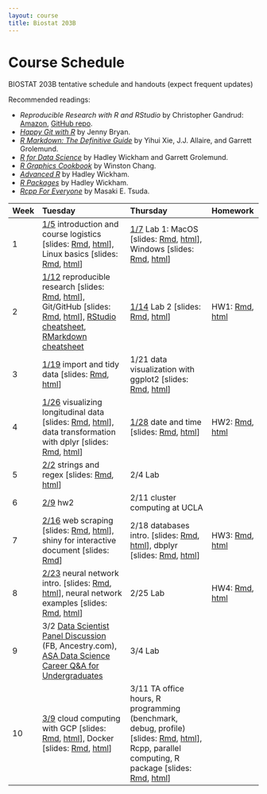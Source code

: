 ```yaml
---
layout: course
title: Biostat 203B
---
```


# Course Schedule

BIOSTAT 203B tentative schedule and handouts (expect frequent updates)

Recommended readings:  
* _Reproducible Research with R and RStudio_ by Christopher Gandrud: [Amazon](https://www.amazon.com/Reproducible-Research-Studio-Second-Chapman/dp/1498715370/ref=dp_ob_title_bk), [GitHub repo](https://github.com/christophergandrud/Rep-Res-Book).  
* [_Happy Git with R_](http://happygitwithr.com) by Jenny Bryan.  
* [_R Markdown: The Definitive Guide_](https://bookdown.org/yihui/rmarkdown/) by Yihui Xie, J.J. Allaire, and Garrett Grolemund.  
* [_R for Data Science_](http://r4ds.had.co.nz) by Hadley Wickham and Garrett Grolemund.  
* [_R Graphics Cookbook_](https://r-graphics.org) by Winston Chang.   
* [_Advanced R_](http://adv-r.had.co.nz) by Hadley Wickham.  
* [_R Packages_](http://r-pkgs.had.co.nz) by Hadley Wickham.  
* [_Rcpp For Everyone_](https://teuder.github.io/rcpp4everyone_en/) by Masaki E. Tsuda.  

| Week | Tuesday | Thursday | Homework |
|:-----------|:------------|:------------|:------------|
| 1 | [1/5](http://ucla-biostat203b-2021winter.github.io/biostat203bwinter2021/2021/01/05/week1-day1.html) introduction and course logistics \[slides: [Rmd](https://raw.githubusercontent.com/ucla-biostat203b-2021winter/ucla-biostat203b-2021winter.github.io/master/slides/01-intro/intro.Rmd), [html](../slides/01-intro/intro.html)\], Linux basics \[slides: [Rmd](https://raw.githubusercontent.com/ucla-biostat203b-2021winter/ucla-biostat203b-2021winter.github.io/master/slides/02-linux/linux.Rmd), [html](../slides/02-linux/linux.html)\] | [1/7](http://ucla-biostat203b-2021winter.github.io/biostat203bwinter2021/2021/01/07/week1-day2.html) Lab 1: MacOS \[slides: [Rmd](https://raw.githubusercontent.com/ucla-biostat203b-2021winter/ucla-biostat203b-2021winter.github.io/master/labs/lab01/lab01_macos.Rmd), [html](../labs/lab01/lab01_macos.html)\], Windows \[slides: [Rmd](https://raw.githubusercontent.com/ucla-biostat203b-2021winter/ucla-biostat203b-2021winter.github.io/master/labs/lab01/lab01_windows.Rmd), [html](../labs/lab01/lab01_windows.html)\] |  
| 2 | [1/12](http://ucla-biostat203b-2021winter.github.io/biostat203bwinter2021/2021/01/12/week2-day1.html) reproducible research \[slides: [Rmd](https://raw.githubusercontent.com/ucla-biostat203b-2021winter/ucla-biostat203b-2021winter.github.io/master/slides/03-repres/repres.Rmd), [html](../slides/03-repres/repres.html)\], Git/GitHub \[slides: [Rmd](https://raw.githubusercontent.com/ucla-biostat203b-2021winter/ucla-biostat203b-2021winter.github.io/master/slides/04-git/git.Rmd), [html](../slides/04-git/git.html)\], [RStudio cheatsheet](https://github.com/rstudio/cheatsheets/raw/master/rstudio-ide.pdf), [RMarkdown cheatsheet](https://github.com/rstudio/cheatsheets/raw/master/rmarkdown-2.0.pdf) | [1/14](http://ucla-biostat203b-2021winter.github.io/biostat203bwinter2021/2021/01/14/week2-day2.html) Lab 2 \[slides: [Rmd](https://raw.githubusercontent.com/ucla-biostat203b-2021winter/ucla-biostat203b-2021winter.github.io/master/labs/lab02/lab02.Rmd), [html](../labs/lab02/lab02.html)\] | HW1: [Rmd](https://raw.githubusercontent.com/ucla-biostat203b-2021winter/ucla-biostat203b-2021winter.github.io/master/hw/hw1/hw1.Rmd), [html](../hw/hw1/hw1.html)  |    
| 3 | [1/19](http://ucla-biostat203b-2021winter.github.io/biostat203bwinter2021/2021/01/19/week3-day1.html) import and tidy data \[slides: [Rmd](https://raw.githubusercontent.com/ucla-biostat203b-2021winter/ucla-biostat203b-2021winter.github.io/master/slides/05-tidy/tidy.Rmd), [html](../slides/05-tidy/tidy.html)\] | 1/21 data visualization with ggplot2 \[slides: [Rmd](https://raw.githubusercontent.com/ucla-biostat203b-2021winter/ucla-biostat203b-2021winter.github.io/master/slides/06-vis/ggplot2.Rmd), [html](../slides/06-vis/ggplot2.html)\] |  
| 4 | [1/26](http://ucla-biostat203b-2021winter.github.io/biostat203bwinter2021/2021/01/26/week4-day1.html) visualizing longitudinal data \[slides: [Rmd](https://raw.githubusercontent.com/ucla-biostat203b-2021winter/ucla-biostat203b-2021winter.github.io/master/slides/06-vis/brolgar.Rmd), [html](../slides/06-vis/brolgar.html)\], data transformation with dplyr  \[slides: [Rmd](https://raw.githubusercontent.com/ucla-biostat203b-2021winter/ucla-biostat203b-2021winter.github.io/master/slides/07-dplyr/dplyr.Rmd), [html](../slides/07-dplyr/dplyr.html)\] | [1/28](http://ucla-biostat203b-2021winter.github.io/biostat203bwinter2021/2021/01/28/week4-day2.html) date and time \[slides: [Rmd](https://raw.githubusercontent.com/ucla-biostat203b-2021winter/ucla-biostat203b-2021winter.github.io/master/slides/08-datetime/datetime.Rmd), [html](../slides/08-datetime/datetime.html)\] | HW2: [Rmd](https://raw.githubusercontent.com/ucla-biostat203b-2021winter/ucla-biostat203b-2021winter.github.io/master/hw/hw2/hw2.Rmd), [html](../hw/hw2/hw2.html) |     
| 5 | [2/2](http://ucla-biostat203b-2021winter.github.io/biostat203bwinter2021/2021/02/02/week5-day1.html) strings and regex \[slides: [Rmd](https://raw.githubusercontent.com/ucla-biostat203b-2021winter/ucla-biostat203b-2021winter.github.io/master/slides/09-strings/stringr.Rmd), [html](../slides/09-strings/stringr.html)\] | 2/4 Lab | |  
| 6 | [2/9](http://ucla-biostat203b-2021winter.github.io/biostat203bwinter2021/2021/02/09/week6-day1.html) hw2 | 2/11  cluster computing at UCLA |  |    
| 7 | [2/16](http://ucla-biostat203b-2021winter.github.io/biostat203bwinter2021/2021/02/16/week7-day1.html) web scraping \[slides: [Rmd](https://raw.githubusercontent.com/ucla-biostat203b-2021winter/ucla-biostat203b-2021winter.github.io/master/slides/10-scraping/scraping.Rmd), [html](../slides/10-scraping/scraping.html)\], shiny for interactive document \[slides: [Rmd](https://raw.githubusercontent.com/ucla-biostat203b-2021winter/ucla-biostat203b-2021winter.github.io/master/slides/11-shiny/shiny.Rmd)\] | 2/18 databases intro. \[slides: [Rmd](https://raw.githubusercontent.com/ucla-biostat203b-2021winter/ucla-biostat203b-2021winter.github.io/master/slides/12-dbplyr/dbintro.Rmd), [html](../slides/12-dbplyr/dbintro.html)\], dbplyr \[slides: [Rmd](https://raw.githubusercontent.com/ucla-biostat203b-2021winter/ucla-biostat203b-2021winter.github.io/master/slides/12-dbplyr/dbplyr.Rmd), [html](../slides/12-dbplyr/dbplyr.html)\] | HW3: [Rmd](https://raw.githubusercontent.com/ucla-biostat203b-2021winter/ucla-biostat203b-2021winter.github.io/master/hw/hw3/hw3.Rmd), [html](../hw/hw3/hw3.html) |    
| 8 | [2/23](http://ucla-biostat203b-2021winter.github.io/biostat203bwinter2021/2021/02/23/week8-day1.html) neural network intro. \[slides: [Rmd](https://raw.githubusercontent.com/ucla-biostat203b-2021winter/ucla-biostat203b-2021winter.github.io/master/slides/15-nn/nn1.Rmd), [html](../slides/15-nn/nn1.html)\], neural network examples \[slides: [Rmd](https://raw.githubusercontent.com/ucla-biostat203b-2021winter/ucla-biostat203b-2021winter.github.io/master/slides/15-nn/nn2.Rmd), [html](../slides/15-nn/nn2.html)\] | 2/25 Lab | HW4: [Rmd](https://raw.githubusercontent.com/ucla-biostat203b-2021winter/ucla-biostat203b-2021winter.github.io/master/hw/hw4/hw4.Rmd), [html](../hw/hw4/hw4.html) |    
| 9 | 3/2 [Data Scientist Panel Discussion](https://raw.githubusercontent.com/ucla-biostat203b-2021winter/ucla-biostat203b-2021winter.github.io/master/slides/ds_panel_20210302.pdf) (FB, Ancestry.com), [ASA Data Science Career Q&A for Undergraduates](https://www.youtube.com/watch?v=Nd3fvAILfMk) | 3/4 Lab | |   
| 10 | [3/9](http://ucla-biostat203b-2021winter.github.io/biostat203bwinter2021/2021/03/09/week10-day1.html) cloud computing with GCP \[slides: [Rmd](https://raw.githubusercontent.com/ucla-biostat203b-2021winter/ucla-biostat203b-2021winter.github.io/master/slides/13-gcp/gcp.Rmd), [html](../slides/13-gcp/gcp.html)\], Docker \[slides: [Rmd](https://raw.githubusercontent.com/ucla-biostat203b-2021winter/ucla-biostat203b-2021winter.github.io/master/slides/14-docker/docker.Rmd), [html](../slides/14-docker/docker.html)\] | 3/11 TA office hours, R programming (benchmark, debug, profile) \[slides: [Rmd](https://raw.githubusercontent.com/ucla-biostat203b-2021winter/ucla-biostat203b-2021winter.github.io/master/slides/16-advr/advr1.Rmd), [html](../slides/16-advr/advr1.html)\], Rcpp, parallel computing, R package  \[slides: [Rmd](https://raw.githubusercontent.com/ucla-biostat203b-2021winter/ucla-biostat203b-2021winter.github.io/master/slides/16-advr/advr2.Rmd), [html](../slides/16-advr/advr2.html)\] | | 
